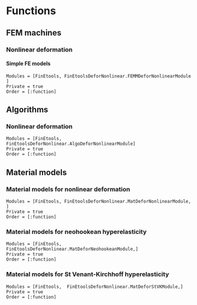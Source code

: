 # Functions

## FEM machines

### Nonlinear deformation

#### Simple FE models

```@autodocs
Modules = [FinEtools, FinEtoolsDeforNonlinear.FEMMDeforNonlinearModule ]
Private = true
Order = [:function]
```

## Algorithms

### Nonlinear deformation

```@autodocs
Modules = [FinEtools, FinEtoolsDeforNonlinear.AlgoDeforNonlinearModule]
Private = true
Order = [:function]
```

## Material models

### Material models for nonlinear deformation

```@autodocs
Modules = [FinEtools, FinEtoolsDeforNonlinear.MatDeforNonlinearModule, ]
Private = true
Order = [:function]
```

### Material models for neohookean hyperelasticity

```@autodocs
Modules = [FinEtools,  FinEtoolsDeforNonlinear.MatDeforNeohookeanModule,]
Private = true
Order = [:function]
```

### Material models for St Venant-Kirchhoff hyperelasticity

```@autodocs
Modules = [FinEtools,  FinEtoolsDeforNonlinear.MatDeforStVKModule,]
Private = true
Order = [:function]
```
